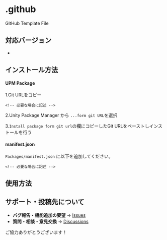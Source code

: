 # .github
GitHub Template File

## 対応バージョン

- <!-- 必要な場合に記述 -->

## インストール方法

#### UPM Package

1.Git URLをコピー
```
<!-- 必要な場合に記述 -->
```
2.Unity Package Manager から `...form git URL`を選択

3.`Install package form git url`の欄にコピーしたGit URLをペーストしインストールを行う

#### manifest.json

`Packages/manifest.json` に以下を追加してください。  
```
<!-- 必要な場合に記述 -->
```

## 使用方法
<!-- 必要な場合に記述 -->

## サポート・投稿先について

- **バグ報告・機能追加の要望** → [Issues](../../issues)
- **質問・相談・意見交換** → [Discussions](../../discussions)

ご協力ありがとうございます！
